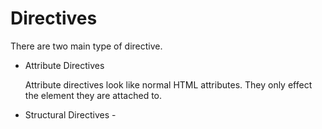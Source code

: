 # Directives
There are two main type of directive.
* Attribute Directives 

  Attribute directives look like normal HTML attributes. They only effect the element they are attached to.
* Structural Directives - 